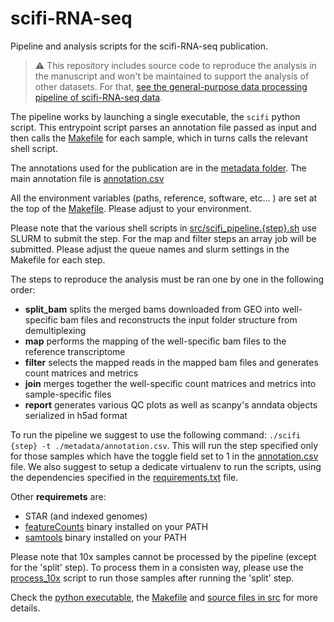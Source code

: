 scifi-RNA-seq
===================

Pipeline and analysis scripts for the scifi-RNA-seq publication.

> :warning: This repository includes source code to reproduce the analysis in the manuscript and won't be maintained to support the analysis of other datasets. For that, [see the general-purpose data processing pipeline of scifi-RNA-seq data](https://github.com/epigen/scifiRNA-seq).

The pipeline works by launching a single executable, the `scifi` python script.
This entrypoint script parses an annotation file passed as input and then
calls the [Makefile](Makefile) for each sample, which in turns calls the relevant shell script.

The annotations used for the publication are in the [metadata folder](metadata/). The main annotation file is [annotation.csv](metadata/annotation.csv)

All the environment variables (paths, reference, software, etc... ) are set at the top of the [Makefile](Makefile). Please adjust to your environment.

Please note that the various shell scripts in [src/scifi_pipeline.{step}.sh](src/) use SLURM to submit the step. For the map and filter steps an array job will be submitted. Please
adjust the queue names and slurm settings in the Makefile for each step.

The steps to reproduce the analysis must be ran one by one in the following order:

 - **split_bam** splits the merged bams downloaded from GEO into well-specific bam files and reconstructs the input folder structure from demultiplexing
 - **map** performs the mapping of the well-specific bam files to the reference transcriptome
 - **filter** selects the mapped reads in the mapped bam files and generates count matrices and metrics
 - **join** merges together the well-specific count matrices and metrics into sample-specific files
 - **report** generates various QC plots as well as scanpy's anndata objects serialized in h5ad format

To run the pipeline we suggest to use the following command: `./scifi {step} -t ./metadata/annotation.csv`. This will run the step specified only for those samples which have the toggle field set to 1 in the [annotation.csv](metadata/annotation.csv) file. We also suggest to setup a dedicate virtualenv to run the scripts, using the dependencies specified in the [requirements.txt](requirements.txt) file.

Other **requiremets** are:
  - STAR (and indexed genomes)
  - [featureCounts](http://subread.sourceforge.net/) binary installed on your PATH
  - [samtools](http://www.htslib.org/) binary installed on your PATH


Please note that 10x samples cannot be processed by the pipeline (except for the 'split' step). To process them in a consisten way, please use the [process_10x](src/method_comparisons/process_10x.sh) script to run those samples after running the 'split' step.

Check the [python executable](scifi), the [Makefile](Makefile) and [source files in src](src/) for more details.
